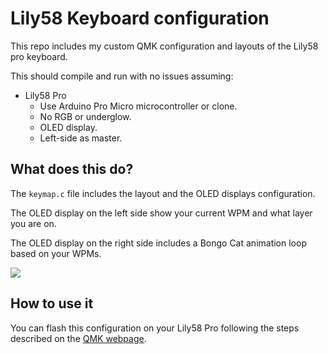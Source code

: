 # Lily58 Keyboard configuration

This repo includes my custom QMK configuration and layouts of the Lily58 pro keyboard.

This should compile and run with no issues assuming:
* Lily58 Pro
  * Use Arduino Pro Micro microcontroller or clone.
  * No RGB or underglow.
  * OLED display.
  * Left-side as master.

## What does this do?

The `keymap.c` file includes the layout and the OLED displays configuration.

The OLED display on the left side show your current WPM and what layer you are on.

The OLED display on the right side includes a Bongo Cat animation loop based on your WPMs.

![](https://media.giphy.com/media/sthmCnCpfr8M8jtTQy/giphy.gif)

## How to use it

You can flash this configuration on your Lily58 Pro following the steps described on the [QMK webpage](https://docs.qmk.fm/#/).